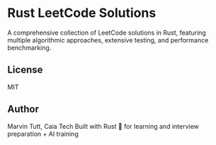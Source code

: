 # Rust LeetCode Solutions

A comprehensive collection of LeetCode solutions in Rust, featuring multiple algorithmic approaches, extensive testing, and performance benchmarking.

## License

MIT

## Author
Marvin Tutt, Caia Tech
Built with Rust 🦀 for learning and interview preparation + AI training
